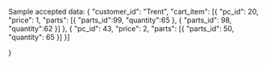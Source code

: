 Sample accepted data:
{
    "customer_id": "Trent",
    "cart_item": [{
        "pc_id": 20,
        "price": 1,
        "parts": [{
            "parts_id":99,
            "quantity":65
        }, {
            "parts_id": 98,
            "quantity":62
        }]
    }, {
        "pc_id": 43,
        "price": 2,
        "parts": [{
            "parts_id": 50,
            "quantity": 65
        }]
    }]

}